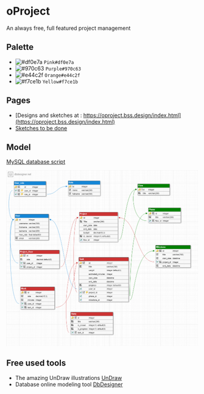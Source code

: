# oProject
An always free, full featured project management

## Palette
- ![#df0e7a](https://placehold.it/15/df0e7a/000000?text=+) `Pink#df0e7a`
- ![#970c63](https://placehold.it/15/970c63/000000?text=+) `Purple#970c63`
- ![#e44c2f](https://placehold.it/15/e44c2f/000000?text=+) `Orange#e44c2f`
- ![#f7ce1b](https://placehold.it/15/f7ce1b/000000?text=+) `Yellow#f7ce1b`

## Pages
- [Designs and sketches at : https://oproject.bss.design/index.html](https://oproject.bss.design/index.html)
- [Sketches to be done](https://github.com/seddik/oProject/blob/master/sketches/README.MD)
## Model
[MySQL database script](https://raw.githubusercontent.com/seddik/oProject/master/oProject_mysql_create.sql)

![](https://raw.githubusercontent.com/seddik/oProject/master/model.png)

## Free used tools
- The amazing UnDraw illustrations [UnDraw](https://undraw.co)
- Database online modeling tool [DbDesigner](https://www.dbdesigner.net)
